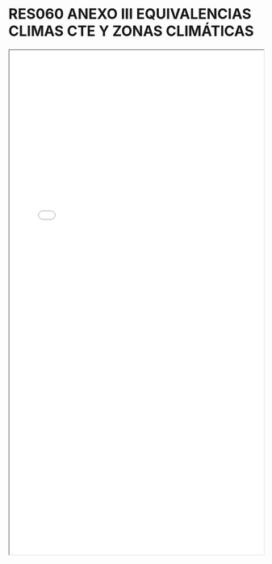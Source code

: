 # RES060 ANEXO III EQUIVALENCIAS CLIMAS CTE Y ZONAS CLIMÁTICAS

<iframe src="../RES060 ANEXO III EQUIVALENCIAS CLIMAS CTE Y ZONAS CLIMÁTICAS.pdf" width="100%" height="1000px"></iframe>
